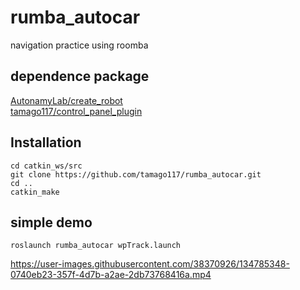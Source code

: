 # rumba_autocar
navigation practice using roomba

## dependence package
[AutonamyLab/create_robot](https://github.com/AutonomyLab/create_robot)  
[tamago117/control_panel_plugin](https://github.com/tamago117/control_panel_plugin)

## Installation
```
cd catkin_ws/src
git clone https://github.com/tamago117/rumba_autocar.git
cd ..
catkin_make
```

## simple demo
```
roslaunch rumba_autocar wpTrack.launch
```
https://user-images.githubusercontent.com/38370926/134785348-0740eb23-357f-4d7b-a2ae-2db73768416a.mp4

